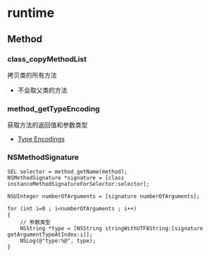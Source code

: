 # runtime

## Method

### class_copyMethodList

拷贝类的所有方法

* 不会取父类的方法

### method_getTypeEncoding

获取方法的返回值和参数类型

* [Type Encodings](https://developer.apple.com/library/archive/documentation/Cocoa/Conceptual/ObjCRuntimeGuide/Articles/ocrtTypeEncodings.html)

### NSMethodSignature

```
SEL selector = method_getName(method);
NSMethodSignature *signature = [class instanceMethodSignatureForSelector:selector];

NSUInteger numberOfArguments = [signature numberOfArguments];

for (int i=0 ; i<numberOfArguments ; i++)
{
    // 参数类型
    NSString *type = [NSString stringWithUTF8String:[signature getArgumentTypeAtIndex:i]];
    NSLog(@"type:%@", type);
}
```
